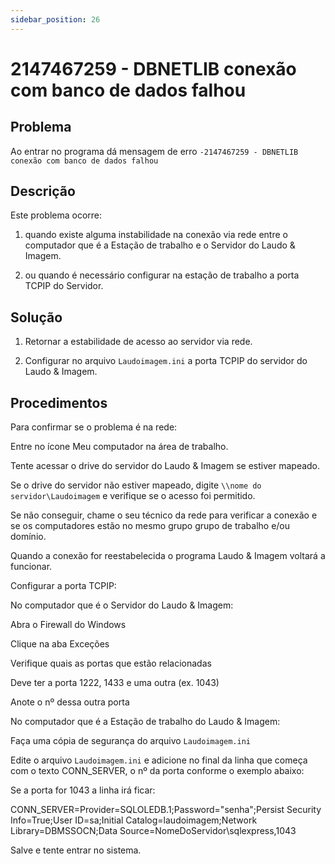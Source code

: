 ```yaml
---
sidebar_position: 26
---
```


# 2147467259 - DBNETLIB conexão com banco de dados falhou

## Problema

Ao entrar no programa dá mensagem de erro `-2147467259 -
DBNETLIB conexão com banco de dados falhou`

## Descrição

Este problema ocorre:

1. quando existe alguma instabilidade na conexão via rede entre
o computador que é a Estação de trabalho e o Servidor do Laudo &
Imagem.

2. ou quando é necessário configurar na estação de trabalho a
porta TCPIP do Servidor.

## Solução

1. Retornar a estabilidade de acesso ao servidor via rede.

2. Configurar no arquivo `Laudoimagem.ini` a porta TCPIP do
servidor do Laudo & Imagem.

## Procedimentos

Para confirmar se o problema é na rede:

Entre no ícone Meu computador na área de trabalho.

Tente acessar o drive do servidor do Laudo & Imagem se estiver
mapeado.

Se o drive do servidor não estiver mapeado, digite `\\nome do
servidor\Laudoimagem` e verifique se o acesso foi permitido.

Se não conseguir, chame o seu técnico da rede para verificar a
conexão e se os computadores estão no mesmo grupo grupo de
trabalho e/ou domínio.

Quando a conexão for reestabelecida o programa Laudo & Imagem
voltará a funcionar.

Configurar a porta TCPIP:

No computador que é o Servidor do Laudo & Imagem:

Abra o Firewall do Windows

Clique na aba Exceções

Verifique quais as portas que estão relacionadas

Deve ter a porta 1222, 1433 e uma outra (ex. 1043)

Anote o nº dessa outra porta

No computador que é a Estação de trabalho do Laudo & Imagem:

Faça uma cópia de segurança do arquivo `Laudoimagem.ini`

Edite o arquivo `Laudoimagem.ini` e adicione no final da linha que
começa com o texto CONN_SERVER, o nº da porta conforme o exemplo
abaixo:

Se a porta for 1043 a linha irá ficar:

CONN_SERVER=Provider=SQLOLEDB.1;Password="senha";Persist
Security Info=True;User ID=sa;Initial
Catalog=laudoimagem;Network Library=DBMSSOCN;Data
Source=NomeDoServidor\sqlexpress,1043

Salve e tente entrar no sistema.